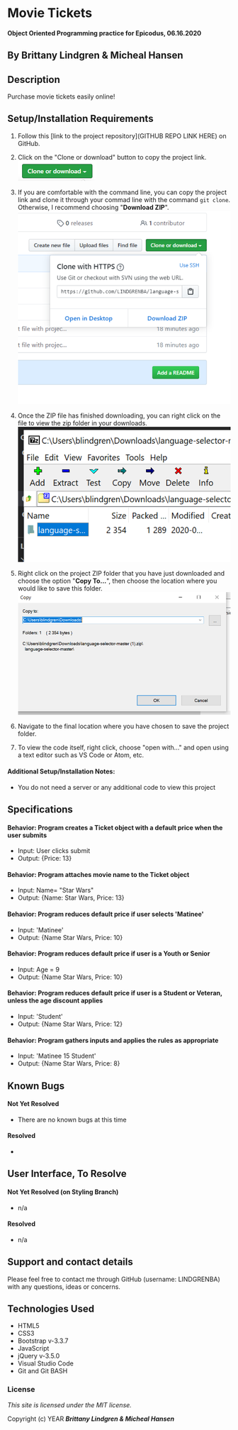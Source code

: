 # Movie Tickets

#### Object Oriented Programming practice for Epicodus, 06.16.2020

## By Brittany Lindgren & Micheal Hansen

## Description

Purchase movie tickets easily online!

## Setup/Installation Requirements

1. Follow this [link to the project repository](GITHUB REPO LINK HERE) on GitHub.

2. Click on the "Clone or download" button to copy the project link.
![Image of GitHub Clone or download button](img/readme/clone-download-button.PNG) 

3. If you are comfortable with the command line, you can copy the project link and clone it through your commad line with the command `git clone`. Otherwise, I recommend choosing "**Download ZIP**". 
![Download ZIP option on GitHub](img/readme/download-zip.PNG)

4. Once the ZIP file has finished downloading, you can right click on the file to view the zip folder in your downloads. 
![ZIP folder in downloads](img/readme/zip-folder.PNG)

5. Right click on the project ZIP folder that you have just downloaded and choose the option "**Copy To...**", then choose the location where you would like to save this folder. 
![Saving ZIP to new location with 'Copy To'](img/readme/copy-to.PNG)

6. Navigate to the final location where you have chosen to save the project folder.

7. To view the code itself, right click, choose "open with..." and open using a text editor such as VS Code or Atom, etc.

#### Additional Setup/Installation Notes:

* You do not need a server or any additional code to view this project


## Specifications

#### Behavior: Program creates a Ticket object with a default price when the user submits
* Input: User clicks submit
* Output: {Price: 13}

#### Behavior: Program attaches movie name to the Ticket object
* Input: Name= "Star Wars"
* Output: {Name: Star Wars, Price: 13}

#### Behavior: Program reduces default price if user selects 'Matinee'
* Input: 'Matinee'
* Output: {Name Star Wars, Price: 10}

#### Behavior: Program reduces default price if user is a Youth or Senior
* Input: Age = 9
* Output: {Name Star Wars, Price: 10}

#### Behavior: Program reduces default price if user is a Student or Veteran, unless the age discount applies
* Input: 'Student'
* Output: {Name Star Wars, Price: 12}

#### Behavior: Program gathers inputs and applies the rules as appropriate
* Input: 'Matinee 15 Student'
* Output: {Name Star Wars, Price: 8}

## Known Bugs

#### Not Yet Resolved
* There are no known bugs at this time
#### Resolved
* 


## User Interface, To Resolve
#### Not Yet Resolved (on Styling Branch)
* n/a
#### Resolved
* n/a

## Support and contact details

Please feel free to contact me through GitHub (username: LINDGRENBA) with any questions, ideas or concerns.  

## Technologies Used

* HTML5
* CSS3
* Bootstrap v-3.3.7
* JavaScript
* jQuery v-3.5.0
* Visual Studio Code 
* Git and Git BASH 

### License

*This site is licensed under the MIT license.*

Copyright (c) YEAR **_Brittany Lindgren & Micheal Hansen_**